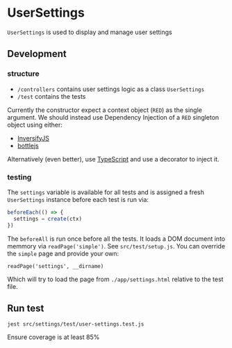 # UserSettings

`UserSettings` is used to display and manage user settings

## Development

### structure

- `/controllers` contains user settings logic as a class `UserSettings`
- `/test` contains the tests

Currently the constructor expect a context object (`RED`) as the single argument.
We should instead use Dependency Injection of a `RED` singleton object using either:

- [InversifyJS](https://github.com/inversify/InversifyJS)
- [bottlejs](https://github.com/young-steveo/bottlejs)

Alternatively (even better), use [TypeScript](typescriptlang.org) and use a decorator to inject it.

### testing

The `settings` variable is available for all tests and is assigned a fresh `UserSettings` instance before each test is run via:

```js
beforeEach(() => {
  settings = create(ctx)
})
```

The `beforeAll` is run once before all the tests. It loads a DOM document into memmory via `readPage('simple')`. See `src/test/setup.js`.
You can override the `simple` page and provide your own:

`readPage('settings', __dirname)`

Which will try to load the page from `./app/settings.html` relative to the test file.

## Run test

`jest src/settings/test/user-settings.test.js`

Ensure coverage is at least 85%
